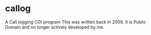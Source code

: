 callog
======

A Call logging CGI program
This was written back in 2009. It is Public Domain and no longer actively developed by me.
